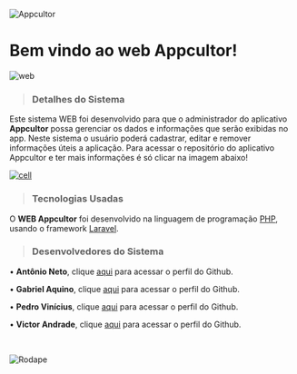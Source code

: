 
![Appcultor](https://i.imgur.com/PrCToZz.png)
# Bem vindo ao **web Appcultor**!

![web](https://i.imgur.com/JBVPYX4.png)

> ### Detalhes do Sistema
Este sistema WEB foi desenvolvido para que o administrador do aplicativo **Appcultor** possa gerenciar os dados e informações que serão exibidas no app. Neste sistema o usuário poderá cadastrar, editar e remover informações úteis a aplicação. Para acessar o repositório do aplicativo Appcultor e ter mais informações é só clicar na imagem abaixo!

[![cell](https://i.imgur.com/ERi0qev.png)](https://github.com/AntonioAdelino/Appcultor-Mobile)

> ### Tecnologias Usadas
O **WEB Appcultor** foi desenvolvido na linguagem de programação [PHP](https://www.php.net/), usando o framework [Laravel](https://laravel.com/). 

> ### Desenvolvedores do Sistema

 • **Antônio Neto**, clique [aqui](https://github.com/AntonioAdelino/) para
   acessar o perfil do Github.
   
 • **Gabriel Aquino**, clique [aqui](https://github.com/gabrielZZ231) para acessar o
   perfil do Github.
   
 • **Pedro Vinícius**, clique [aqui](https://github.com/PedroViniciusMelo) para acessar o
   perfil do Github.
   
 • **Victor Andrade**,  clique [aqui](https://github.com/Victor-Andrade)
   para acessar o perfil do Github.

⠀⠀⠀⠀⠀⠀

![Rodape](https://i.imgur.com/G5R0D0F.png)
  
   
